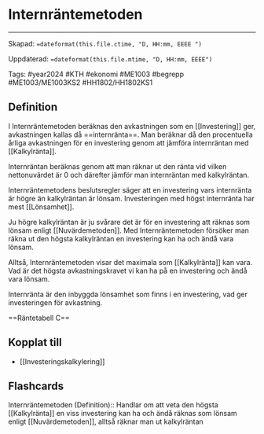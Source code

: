 # Internräntemetoden

---
Skapad: `=dateformat(this.file.ctime, "D, HH:mm, EEEE ")`

Uppdaterad: `=dateformat(this.file.mtime, "D, HH:mm, EEEE")`

Tags: #year2024 #KTH #ekonomi #ME1003 #begrepp #ME1003/ME1003KS2 #HH1802/HH1802KS1

## Definition

I Internräntemetoden beräknas den avkastningen som en [[Investering]] ger, avkastningen kallas då ==internränta==. Man beräknar då den procentuella årliga avkastningen för en investering genom att jämföra internräntan med [[Kalkylränta]].

Internräntan beräknas genom att man räknar ut den ränta vid vilken nettonuvärdet är 0 och därefter jämför man internräntan med kalkylräntan.

Internräntemetodens beslutsregler säger att en investering vars internränta är högre än kalkylräntan är lönsam. Investeringen med högst internränta har mest [[Lönsamhet]].

Ju högre kalkylräntan är ju svårare det är för en investering att räknas som lönsam enligt [[Nuvärdemetoden]]. Med Internräntemetoden försöker man räkna ut den högsta kalkylräntan en investering kan ha och ändå vara lönsam.

Alltså, Internräntemetoden visar det maximala som [[Kalkylränta]] kan vara. Vad är det högsta avkastningskravet vi kan ha på en investering och ändå vara lönsam.

Internränta är den inbyggda lönsamhet som finns i en investering, vad ger investeringen för avkastning.

==Räntetabell C==

## Kopplat till

- [[Investeringskalkylering]]

## Flashcards

Internräntemetoden (Definition):: Handlar om att veta den högsta [[Kalkylränta]] en viss investering kan ha och ändå räknas som lönsam enligt [[Nuvärdemetoden]], alltså räknar man ut kalkylräntan
<!--SR:!2024-05-14,30,270!2024-05-14,30,310-->
